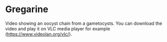 # Gregarine

Video showing an oocyst chain from a gametocysts. You can download the video and play it on VLC media player for example (https://www.videolan.org/vlc/).
